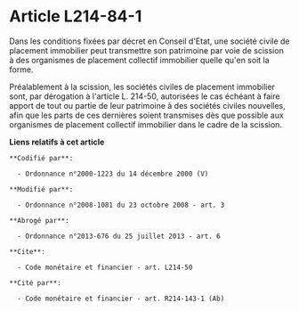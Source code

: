 # Article L214-84-1

Dans les conditions fixées par décret en Conseil d'Etat, une société civile de placement immobilier peut transmettre son
patrimoine par voie de scission à des organismes de placement collectif immobilier quelle qu'en soit la forme. 

Préalablement à la scission, les sociétés civiles de placement immobilier sont, par dérogation à l'article L. 214-50,
autorisées le cas échéant à faire apport de tout ou partie de leur patrimoine à des sociétés civiles nouvelles, afin que les
parts de ces dernières soient transmises dès que possible aux organismes de placement collectif immobilier dans le cadre de
la scission.

**Liens relatifs à cet article**

	**Codifié par**:

	  - Ordonnance n°2000-1223 du 14 décembre 2000 (V)

	**Modifié par**:

	  - Ordonnance n°2008-1081 du 23 octobre 2008 - art. 3

	**Abrogé par**:

	  - Ordonnance n°2013-676 du 25 juillet 2013 - art. 6

	**Cite**:

	  - Code monétaire et financier - art. L214-50

	**Cité par**:

	  - Code monétaire et financier - art. R214-143-1 (Ab)
